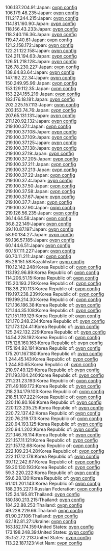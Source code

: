 106.137.204.91:Japan: [ovpn config](vpn/106_137_204_91.ovpn)  
106.179.48.235:Japan: [ovpn config](vpn/106_179_48_235.ovpn)  
111.217.244.215:Japan: [ovpn config](vpn/111_217_244_215.ovpn)  
114.181.160.90:Japan: [ovpn config](vpn/114_181_160_90.ovpn)  
118.156.43.233:Japan: [ovpn config](vpn/118_156_43_233.ovpn)  
118.240.116.36:Japan: [ovpn config](vpn/118_240_116_36.ovpn)  
119.47.40.61:Japan: [ovpn config](vpn/119_47_40_61.ovpn)  
121.2.158.172:Japan: [ovpn config](vpn/121_2_158_172.ovpn)  
122.21.122.158:Japan: [ovpn config](vpn/122_21_122_158.ovpn)  
124.211.194.63:Japan: [ovpn config](vpn/124_211_194_63.ovpn)  
126.51.218.128:Japan: [ovpn config](vpn/126_51_218_128.ovpn)  
126.78.230.227:Japan: [ovpn config](vpn/126_78_230_227.ovpn)  
138.64.83.64:Japan: [ovpn config](vpn/138_64_83_64.ovpn)  
147.192.22.34:Japan: [ovpn config](vpn/147_192_22_34.ovpn)  
150.249.95.96:Japan: [ovpn config](vpn/150_249_95_96.ovpn)  
153.129.112.35:Japan: [ovpn config](vpn/153_129_112_35.ovpn)  
153.224.155.216:Japan: [ovpn config](vpn/153_224_155_216.ovpn)  
183.176.18.181:Japan: [ovpn config](vpn/183_176_18_181.ovpn)  
202.225.157.113:Japan: [ovpn config](vpn/202_225_157_113.ovpn)  
203.153.74.76:Japan: [ovpn config](vpn/203_153_74_76.ovpn)  
207.65.131.131:Japan: [ovpn config](vpn/207_65_131_131.ovpn)  
211.120.92.132:Japan: [ovpn config](vpn/211_120_92_132.ovpn)  
219.100.37.1:Japan: [ovpn config](vpn/219_100_37_1.ovpn)  
219.100.37.108:Japan: [ovpn config](vpn/219_100_37_108.ovpn)  
219.100.37.109:Japan: [ovpn config](vpn/219_100_37_109.ovpn)  
219.100.37.125:Japan: [ovpn config](vpn/219_100_37_125.ovpn)  
219.100.37.138:Japan: [ovpn config](vpn/219_100_37_138.ovpn)  
219.100.37.19:Japan: [ovpn config](vpn/219_100_37_19.ovpn)  
219.100.37.205:Japan: [ovpn config](vpn/219_100_37_205.ovpn)  
219.100.37.211:Japan: [ovpn config](vpn/219_100_37_211.ovpn)  
219.100.37.213:Japan: [ovpn config](vpn/219_100_37_213.ovpn)  
219.100.37.22:Japan: [ovpn config](vpn/219_100_37_22.ovpn)  
219.100.37.4:Japan: [ovpn config](vpn/219_100_37_4.ovpn)  
219.100.37.50:Japan: [ovpn config](vpn/219_100_37_50.ovpn)  
219.100.37.58:Japan: [ovpn config](vpn/219_100_37_58.ovpn)  
219.100.37.67:Japan: [ovpn config](vpn/219_100_37_67.ovpn)  
219.100.37.7:Japan: [ovpn config](vpn/219_100_37_7.ovpn)  
219.100.37.90:Japan: [ovpn config](vpn/219_100_37_90.ovpn)  
219.126.56.235:Japan: [ovpn config](vpn/219_126_56_235.ovpn)  
36.14.64.58:Japan: [ovpn config](vpn/36_14_64_58.ovpn)  
36.8.22.149:Japan: [ovpn config](vpn/36_8_22_149.ovpn)  
39.110.87.197:Japan: [ovpn config](vpn/39_110_87_197.ovpn)  
58.90.134.27:Japan: [ovpn config](vpn/58_90_134_27.ovpn)  
59.136.57.185:Japan: [ovpn config](vpn/59_136_57_185.ovpn)  
60.144.6.51:Japan: [ovpn config](vpn/60_144_6_51.ovpn)  
60.157.111.227:Japan: [ovpn config](vpn/60_157_111_227.ovpn)  
60.70.11.211:Japan: [ovpn config](vpn/60_70_11_211.ovpn)  
85.29.151.58:Kazakhstan: [ovpn config](vpn/85_29_151_58.ovpn)  
110.12.142.248:Korea Republic of: [ovpn config](vpn/110_12_142_248.ovpn)  
113.192.96.89:Korea Republic of: [ovpn config](vpn/113_192_96_89.ovpn)  
114.206.51.15:Korea Republic of: [ovpn config](vpn/114_206_51_15.ovpn)  
115.20.193.219:Korea Republic of: [ovpn config](vpn/115_20_193_219.ovpn)  
118.38.210.113:Korea Republic of: [ovpn config](vpn/118_38_210_113.ovpn)  
119.197.238.239:Korea Republic of: [ovpn config](vpn/119_197_238_239.ovpn)  
119.199.214.30:Korea Republic of: [ovpn config](vpn/119_199_214_30.ovpn)  
121.136.186.38:Korea Republic of: [ovpn config](vpn/121_136_186_38.ovpn)  
121.144.35.108:Korea Republic of: [ovpn config](vpn/121_144_35_108.ovpn)  
121.151.119.129:Korea Republic of: [ovpn config](vpn/121_151_119_129.ovpn)  
121.170.248.234:Korea Republic of: [ovpn config](vpn/121_170_248_234.ovpn)  
121.173.124.41:Korea Republic of: [ovpn config](vpn/121_173_124_41.ovpn)  
125.242.132.229:Korea Republic of: [ovpn config](vpn/125_242_132_229.ovpn)  
14.54.228.192:Korea Republic of: [ovpn config](vpn/14_54_228_192.ovpn)  
175.126.160.163:Korea Republic of: [ovpn config](vpn/175_126_160_163.ovpn)  
175.194.92.191:Korea Republic of: [ovpn config](vpn/175_194_92_191.ovpn)  
175.201.167.180:Korea Republic of: [ovpn config](vpn/175_201_167_180.ovpn)  
1.244.45.143:Korea Republic of: [ovpn config](vpn/1_244_45_143.ovpn)  
1.244.80.65:Korea Republic of: [ovpn config](vpn/1_244_80_65.ovpn)  
210.97.49.129:Korea Republic of: [ovpn config](vpn/210_97_49_129.ovpn)  
211.193.104.240:Korea Republic of: [ovpn config](vpn/211_193_104_240.ovpn)  
211.231.23.193:Korea Republic of: [ovpn config](vpn/211_231_23_193.ovpn)  
211.49.189.172:Korea Republic of: [ovpn config](vpn/211_49_189_172.ovpn)  
218.234.179.103:Korea Republic of: [ovpn config](vpn/218_234_179_103.ovpn)  
218.51.107.222:Korea Republic of: [ovpn config](vpn/218_51_107_222.ovpn)  
220.116.80.168:Korea Republic of: [ovpn config](vpn/220_116_80_168.ovpn)  
220.123.235.25:Korea Republic of: [ovpn config](vpn/220_123_235_25.ovpn)  
220.72.137.42:Korea Republic of: [ovpn config](vpn/220_72_137_42.ovpn)  
220.76.219.173:Korea Republic of: [ovpn config](vpn/220_76_219_173.ovpn)  
220.94.193.125:Korea Republic of: [ovpn config](vpn/220_94_193_125.ovpn)  
220.94.1.202:Korea Republic of: [ovpn config](vpn/220_94_1_202.ovpn)  
221.146.76.114:Korea Republic of: [ovpn config](vpn/221_146_76_114.ovpn)  
221.157.11.121:Korea Republic of: [ovpn config](vpn/221_157_11_121.ovpn)  
221.157.12.68:Korea Republic of: [ovpn config](vpn/221_157_12_68.ovpn)  
222.109.234.28:Korea Republic of: [ovpn config](vpn/222_109_234_28.ovpn)  
222.117.12.178:Korea Republic of: [ovpn config](vpn/222_117_12_178.ovpn)  
39.112.242.67:Korea Republic of: [ovpn config](vpn/39_112_242_67.ovpn)  
59.20.130.193:Korea Republic of: [ovpn config](vpn/59_20_130_193.ovpn)  
59.3.220.222:Korea Republic of: [ovpn config](vpn/59_3_220_222.ovpn)  
59.6.28.120:Korea Republic of: [ovpn config](vpn/59_6_28_120.ovpn)  
61.101.201.143:Korea Republic of: [ovpn config](vpn/61_101_201_143.ovpn)  
188.235.227.1:Russian Federation: [ovpn config](vpn/188_235_227_1.ovpn)  
125.24.195.81:Thailand: [ovpn config](vpn/125_24_195_81.ovpn)  
180.180.213.215:Thailand: [ovpn config](vpn/180_180_213_215.ovpn)  
184.22.88.253:Thailand: [ovpn config](vpn/184_22_88_253.ovpn)  
49.228.229.66:Thailand: [ovpn config](vpn/49_228_229_66.ovpn)  
61.90.27.106:Thailand: [ovpn config](vpn/61_90_27_106.ovpn)  
62.182.81.27:Ukraine: [ovpn config](vpn/62_182_81_27.ovpn)  
163.182.174.159:United States: [ovpn config](vpn/163_182_174_159.ovpn)  
173.198.248.39:United States: [ovpn config](vpn/173_198_248_39.ovpn)  
35.152.72.213:United States: [ovpn config](vpn/35_152_72_213.ovpn)  
113.22.187.123:Viet Nam: [ovpn config](vpn/113_22_187_123.ovpn)  
